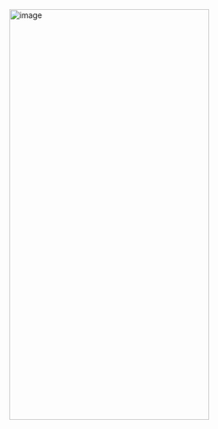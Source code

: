 <img width="356" height="732" alt="image" src="https://github.com/user-attachments/assets/f1337f05-78dc-4973-8436-16515ec0cc41" />

